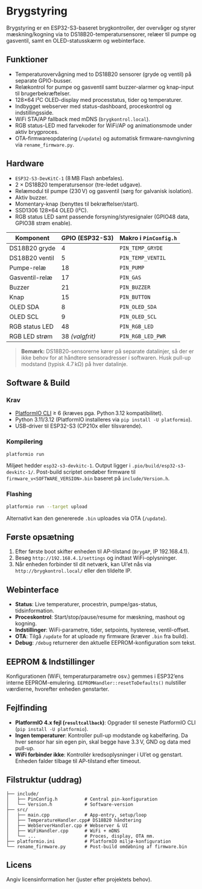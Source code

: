 # Brygstyring

Brygstyring er en ESP32-S3-baseret brygkontroller, der overvåger og styrer mæskning/kogning via to DS18B20-temperatursensorer, relæer til pumpe og gasventil, samt en OLED-statusskærm og webinterface.

## Funktioner
- Temperaturovervågning med to DS18B20 sensorer (gryde og ventil) på separate GPIO-busser.
- Relækontrol for pumpe og gasventil samt buzzer-alarmer og knap-input til brugerbekræftelser.
- 128×64 I²C OLED-display med processtatus, tider og temperaturer.
- Indbygget webserver med status-dashboard, proceskontrol og indstillingsside.
- WiFi STA/AP fallback med mDNS (`brygkontrol.local`).
- RGB status-LED med farvekoder for WiFi/AP og animationsmode under aktiv brygproces.
- OTA-firmwareopdatering (`/update`) og automatisk firmware-navngivning via `rename_firmware.py`.

## Hardware
- `ESP32-S3-DevKitC-1` (8 MB Flash anbefales).
- 2 × DS18B20 temperatursensor (tre-ledet udgave).
- Relæmodul til pumpe (230 V) og gasventil (sørg for galvanisk isolation).
- Aktiv buzzer.
- Momentary-knap (benyttes til bekræftelser/start).
- SSD1306 128×64 OLED (I²C).
- RGB status LED samt passende forsyning/styresignaler (GPIO48 data, GPIO38 strøm enable).

| Komponent          | GPIO (ESP32-S3) | Makro i `PinConfig.h` |
|--------------------|-----------------|------------------------|
| DS18B20 gryde      | 4               | `PIN_TEMP_GRYDE`       |
| DS18B20 ventil     | 5               | `PIN_TEMP_VENTIL`      |
| Pumpe-relæ         | 18              | `PIN_PUMP`             |
| Gasventil-relæ     | 17              | `PIN_GAS`              |
| Buzzer             | 21              | `PIN_BUZZER`           |
| Knap               | 15              | `PIN_BUTTON`           |
| OLED SDA           | 8               | `PIN_OLED_SDA`         |
| OLED SCL           | 9               | `PIN_OLED_SCL`         |
| RGB status LED     | 48              | `PIN_RGB_LED`          |
| RGB LED strøm      | 38 *(valgfrit)* | `PIN_RGB_LED_PWR`      |

> **Bemærk:** DS18B20-sensorerne kører på separate datalinjer, så der er ikke behov for at håndtere sensoradresser i softwaren. Husk pull-up modstand (typisk 4.7 kΩ) på hver datalinje.

## Software & Build

### Krav
- [PlatformIO CLI](https://platformio.org/install) ≥ 6 (kræves pga. Python 3.12 kompatibilitet).
- Python 3.11/3.12 (PlatformIO installeres via `pip install -U platformio`).
- USB-driver til ESP32-S3 (CP210x eller tilsvarende).

### Kompilering
```bash
platformio run
```
Miljøet hedder `esp32-s3-devkitc-1`. Output ligger i `.pio/build/esp32-s3-devkitc-1/`. Post-build scriptet omdøber firmware til `firmware_v<SOFTWARE_VERSION>.bin` baseret på `include/Version.h`.

### Flashing
```bash
platformio run --target upload
```
Alternativt kan den genererede `.bin` uploades via OTA (`/update`).

## Første opsætning
1. Efter første boot skifter enheden til AP-tilstand (`BrygAP`, IP 192.168.4.1).
2. Besøg `http://192.168.4.1/settings` og indtast WiFi-oplysninger.
3. Når enheden forbinder til dit netværk, kan UI’et nås via `http://brygkontrol.local/` eller den tildelte IP.

## Webinterface
- **Status**: Live temperaturer, procestrin, pumpe/gas-status, tidsinformation.
- **Proceskontrol**: Start/stop/pause/resume for mæskning, mashout og kogning.
- **Indstillinger**: WiFi-parametre, tider, setpoints, hysterese, ventil-offset.
- **OTA**: Tilgå `/update` for at uploade ny firmware (kræver `.bin` fra build).
- **Debug**: `/debug` returnerer den aktuelle EEPROM-konfiguration som tekst.

## EEPROM & Indstillinger
Konfigurationen (WiFi, temperaturparametre osv.) gemmes i ESP32’ens interne EEPROM-emulering. `EEPROMHandler::resetToDefaults()` nulstiller værdierne, hvorefter enheden genstarter.

## Fejlfinding
- **PlatformIO 4.x fejl (`resultcallback`)**: Opgrader til seneste PlatformIO CLI (`pip install -U platformio`).
- **Ingen temperaturer**: Kontroller pull-up modstande og kabelføring. Da hver sensor har sin egen pin, skal begge have 3.3 V, GND og data med pull-up.
- **WiFi forbinder ikke**: Kontrollér kredsoplysninger i UI’et og genstart. Enheden falder tilbage til AP-tilstand efter timeout.

## Filstruktur (uddrag)
```
├── include/
│   ├── PinConfig.h          # Central pin-konfiguration
│   └── Version.h            # Software-version
├── src/
│   ├── main.cpp             # App-entry, setup/loop
│   ├── TemperatureHandler.cpp# DS18B20 håndtering
│   ├── WebServerHandler.cpp # Webserver & UI
│   ├── WiFiHandler.cpp      # WiFi + mDNS
│   └── ...                  # Proces, display, OTA mm.
├── platformio.ini           # PlatformIO miljø-konfiguration
└── rename_firmware.py       # Post-build omdøbning af firmware.bin
```

## Licens
Angiv licensinformation her (juster efter projektets behov).
